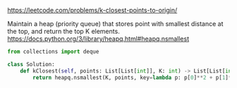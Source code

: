 <https://leetcode.com/problems/k-closest-points-to-origin/>

Maintain a heap (priority queue) that stores point with smallest distance at the top, and return the top K elements. https://docs.python.org/3/library/heapq.html#heapq.nsmallest

```python
from collections import deque

class Solution:
    def kClosest(self, points: List[List[int]], K: int) -> List[List[int]]:
        return heapq.nsmallest(K, points, key=lambda p: p[0]**2 + p[1]**2)
```

